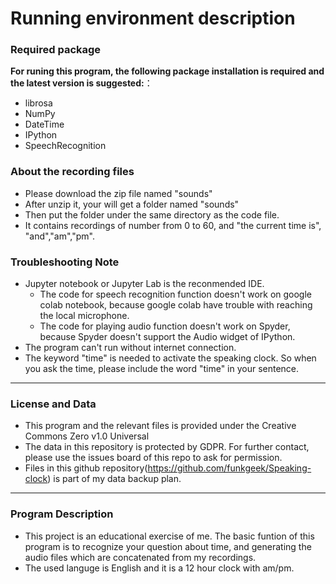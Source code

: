 # Running environment description


### Required package

**For runing this program, the following package installation is required and the latest version is suggested:**：

- librosa
- NumPy
- DateTime
- IPython
- SpeechRecognition

### About the recording files

- Please download the zip file named "sounds"
- After unzip it, your will get a folder named "sounds"
- Then put the folder under the same directory as the code file.
- It contains recordings of number from 0 to 60, and "the current time is", "and","am","pm".

### Troubleshooting Note

- Jupyter notebook or Jupyter Lab is the reconmended IDE.
  - The code for speech recognition function doesn't work on google colab notebook, because google colab have trouble with reaching the local microphone.
  - The code for playing audio function doesn't work on Spyder, because Spyder doesn't support the Audio widget of IPython.
- The program can't run without internet connection.
- The keyword "time" is needed to activate the speaking clock. So when you ask the time, please include the word "time" in your sentence.

---

### License and Data

- This program and the relevant files is provided under the Creative Commons Zero v1.0 Universal
- The data in this repository is protected by GDPR. For further contact, please use the issues board of this repo to ask for permission.
- Files in this github repository(https://github.com/funkgeek/Speaking-clock) is part of my data backup plan.

---

### Program Description

- This project is an educational exercise of me. The basic funtion of this program is to recognize your question about time, and generating the audio files which are concatenated from my recordings.
- The used languge is English and it is a 12 hour clock with am/pm.
